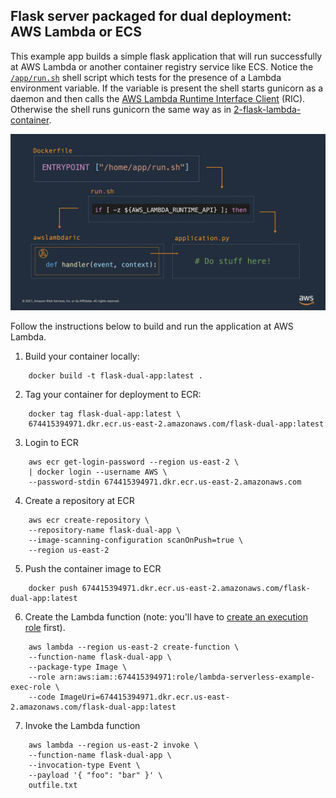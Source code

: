 ## Flask server packaged for dual deployment: AWS Lambda or ECS

This example app builds a simple flask application that will run successfully at AWS Lambda or another container registry service like ECS. Notice the [`/app/run.sh`](./app/run.sh) shell script which tests for the presence of a Lambda environment variable. If the variable is present the shell starts gunicorn as a daemon and then calls the [AWS Lambda Runtime Interface Client](https://github.com/aws/aws-lambda-python-runtime-interface-client) (RIC). Otherwise the shell runs gunicorn the same way as in [2-flask-lambda-container](./2-flask-lambda-container/README.md).

![Application Flow](./appflow.png)

Follow the instructions below to build and run the application at AWS Lambda.

1. Build your container locally:
```
    docker build -t flask-dual-app:latest .
```

2. Tag your container for deployment to ECR:
```
    docker tag flask-dual-app:latest \
    674415394971.dkr.ecr.us-east-2.amazonaws.com/flask-dual-app:latest
```

3. Login to ECR
```
    aws ecr get-login-password --region us-east-2 \
    | docker login --username AWS \
    --password-stdin 674415394971.dkr.ecr.us-east-2.amazonaws.com
```

4. Create a repository at ECR

```
    aws ecr create-repository \
    --repository-name flask-dual-app \
    --image-scanning-configuration scanOnPush=true \
    --region us-east-2
```

5. Push the container image to ECR
```
    docker push 674415394971.dkr.ecr.us-east-2.amazonaws.com/flask-dual-app:latest
```

6. Create the Lambda function
   (note: you'll have to [create an execution role](https://docs.aws.amazon.com/lambda/latest/dg/lambda-intro-execution-role.html) first).
```
    aws lambda --region us-east-2 create-function \
    --function-name flask-dual-app \
    --package-type Image \
    --role arn:aws:iam::674415394971:role/lambda-serverless-example-exec-role \
    --code ImageUri=674415394971.dkr.ecr.us-east-2.amazonaws.com/flask-dual-app:latest
```

7. Invoke the Lambda function
```
    aws lambda --region us-east-2 invoke \
    --function-name flask-dual-app \
    --invocation-type Event \
    --payload '{ "foo": "bar" }' \
    outfile.txt
```
